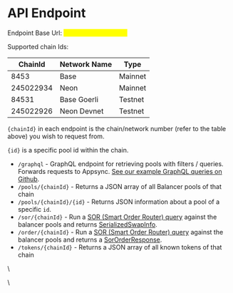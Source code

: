 # API Endpoint

Endpoint Base Url: <mark style="color:yellow;">`https://api.sobal.fi`</mark>

Supported chain Ids:&#x20;

| ChainId   | Network Name | Type    |
| --------- | ------------ | ------- |
| 8453      | Base         | Mainnet |
| 245022934 | Neon         | Mainnet |
| 84531     | Base Goerli  | Testnet |
| 245022926 | Neon Devnet  | Testnet |

`{chainId}` in each endpoint is the chain/network number (refer to the table above) you wish to request from.

`{id}` is a specific pool id within the chain.

* `/graphql` - GraphQL endpoint for retrieving pools with filters / queries. Forwards requests to Appsync. [See our example GraphQL queries on Github](https://github.com/Sobal/balancer-api/blob/master/scripts/graphql-query.ts).
* `/pools/{chainId}` - Returns a JSON array of all Balancer pools of that chain
* `/pools/{chainId}/{id}` - Returns JSON information about a pool of a specific `id`.
* `/sor/{chainId}` - Run a [SOR (Smart Order Router) query](smart-order-router-queries.md) against the balancer pools and returns [SerializedSwapInfo](https://github.com/Sobal/balancer-api/blob/master/src/modules/sor/types.ts).
* `/order/{chainId}` - Run a [SOR (Smart Order Router) query](smart-order-router-queries.md) against the balancer pools and returns a [SorOrderResponse](https://github.com/Sobal/balancer-api/blob/master/src/modules/sor/types.ts).
* `/tokens/{chainId}` - Returns a JSON array of all known tokens of that chain



\


\

